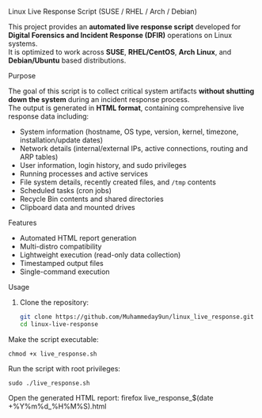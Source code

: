 Linux Live Response Script (SUSE / RHEL / Arch / Debian)

This project provides an **automated live response script** developed for **Digital Forensics and Incident Response (DFIR)** operations on Linux systems.  
It is optimized to work across **SUSE**, **RHEL/CentOS**, **Arch Linux**, and **Debian/Ubuntu** based distributions.

 Purpose

The goal of this script is to collect critical system artifacts **without shutting down the system** during an incident response process.  
The output is generated in **HTML format**, containing comprehensive live response data including:

- System information (hostname, OS type, version, kernel, timezone, installation/update dates)
- Network details (internal/external IPs, active connections, routing and ARP tables)
- User information, login history, and sudo privileges
- Running processes and active services
- File system details, recently created files, and `/tmp` contents
- Scheduled tasks (cron jobs)
- Recycle Bin contents and shared directories
- Clipboard data and mounted drives

 Features

- Automated HTML report generation  
- Multi-distro compatibility  
- Lightweight execution (read-only data collection)  
- Timestamped output files  
- Single-command execution  

 Usage

1. Clone the repository:
   ```bash
   git clone https://github.com/Muhammeday9un/linux_live_response.git
   cd linux-live-response
Make the script executable:

    chmod +x live_response.sh

Run the script with root privileges:

    sudo ./live_response.sh
Open the generated HTML report:
firefox live_response_$(date +%Y%m%d_%H%M%S).html
